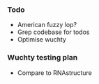### Todo
- American fuzzy lop?
- Grep codebase for todos
- Optimise wuchty

### Wuchty testing plan
- Compare to RNAstructure
